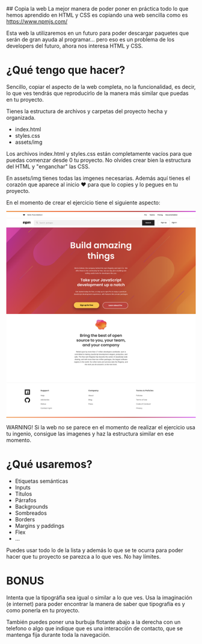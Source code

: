 ## Copia la web
La mejor manera de poder poner en práctica todo lo que hemos aprendido en HTML y CSS es copiando una web sencilla como es https://www.npmjs.com/

Esta web la utilizaremos en un futuro para poder descargar paquetes que serán de gran ayuda al programar... pero eso es un problema de los developers del futuro, ahora nos interesa HTML y CSS.

# ¿Qué tengo que hacer?
Sencillo, copiar el aspecto de la web completa, no la funcionalidad, es decir, lo que ves tendrás que reproducirlo de la manera más similar que puedas en tu proyecto. 

Tienes la estructura de archivos y carpetas del proyecto hecha y organizada. 

- index.html
- styles.css
- assets/img

Los archivos index.html y styles.css están completamente vacíos para que puedas comenzar desde 0 tu proyecto. No olvides crear bien la estructura del HTML y "enganchar" las CSS.

En assets/img tienes todas las imgenes necesarias. Además aquí tienes el corazón que aparece al inicio ❤ para que lo copies y lo pegues en tu proyecto.

En el momento de crear el ejercicio tiene el siguiente aspecto:

![NPM](./assets/npm-1.png)
![NPM](./assets/npm-2.png)

WARNING! Si la web no se parece en el momento de realizar el ejercicio usa tu ingenio, consigue las imagenes y haz la estructura similar en ese momento. 

# ¿Qué usaremos?
- Etiquetas semánticas
- Inputs
- Títulos
- Párrafos
- Backgrounds
- Sombreados
- Borders
- Margins y paddings
- Flex
- ...

Puedes usar todo lo de la lista y además lo que se te ocurra para poder hacer que tu proyecto se parezca a lo que ves. No hay límites.

# BONUS

Intenta que la tipográfia sea igual o similar a lo que ves. Usa la imaginación (e internet) para poder encontrar la manera de saber que tipografía es y como ponerla en tu proyecto.

También puedes poner una burbuja flotante abajo a la derecha con un telefono o algo que indique que es una interacción de contacto, que se mantenga fija durante toda la navegación.
